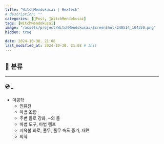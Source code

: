 ```yaml
---
title: "WitchMendokusai | Hextech"
# description: ""
categories: [📀Post, 🥥WitchMendokusai]
tags: [WitchMendokusai]
image: "/assets/project/WitchMendokusai/ScreenShot/240514_104350.png"
hidden: true

date: 2024-10-30. 21:08
last_modified_at: 2024-10-30. 21:08 # Init
---
```


## 📀 분류

---

### 💿 _

- 마공학
  - 인퓨전
  - 마법 조합
  - 주변 돌로 강화, ~의 돌
  - 마법 도구, 마법 램프
  - 지옥불 화로, 풀무, 풀무 속도 증가, 재련
  - 의식
